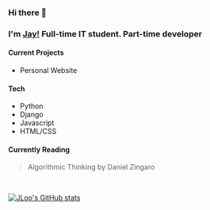 ### Hi there 👋
### I'm [Jay!](www.github.com/jloo87) Full-time IT student. Part-time developer

#### Current Projects
- Personal Website

#### Tech
- Python
- Django
- Javascript
- HTML/CSS

#### Currently Reading
> Algorithmic Thinking by Daniel Zingaro
<br>

[![JLoo's GitHub stats](https://github-readme-stats.vercel.app/api?username=jloo87&show_icons=true&theme=dark)](https://github.com/jloo/github-readme-stats)

<!--
**jloo87/jloo87** is a ✨ _special_ ✨ repository because its `README.md` (this file) appears on your GitHub profile.

Here are some ideas to get you started:

- 🔭 I’m currently working on ...
- 🌱 I’m currently learning ...
- 👯 I’m looking to collaborate on ...
- 🤔 I’m looking for help with ...
- 💬 Ask me about ...
- 📫 How to reach me: ...
- 😄 Pronouns: ...
- ⚡ Fun fact: ...
-->

